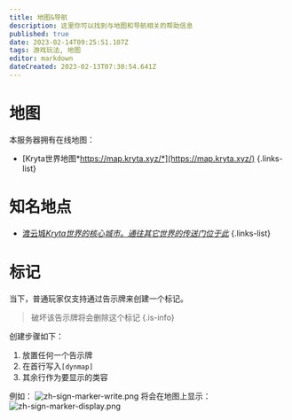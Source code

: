 ```yaml
---
title: 地图&导航
description: 这里你可以找到与地图和导航相关的帮助信息
published: true
date: 2023-02-14T09:25:51.107Z
tags: 游戏玩法, 地图
editor: markdown
dateCreated: 2023-02-13T07:30:54.641Z
---
```


# 地图
本服务器拥有在线地图：
- [Kryta世界地图*https://map.kryta.xyz/*](https://map.kryta.xyz/)
{.links-list}
# 知名地点
- [渡云城*Kryta世界的核心城市。通往其它世界的传送门位于此*](https://map.kryta.xyz/#Pandaria;flat;-771,64,2859;6)
{.links-list}
# 标记
当下，普通玩家仅支持通过告示牌来创建一个标记。

> 破坏该告示牌将会删除这个标记
{.is-info}

创建步骤如下：
1. 放置任何一个告示牌
2. 在首行写入`[dynmap]`
3. 其余行作为要显示的类容

例如：
![zh-sign-marker-write.png](/玩法图片说明/zh-sign-marker-write.png)
将会在地图上显示：
![zh-sign-marker-display.png](/玩法图片说明/zh-sign-marker-display.png)
